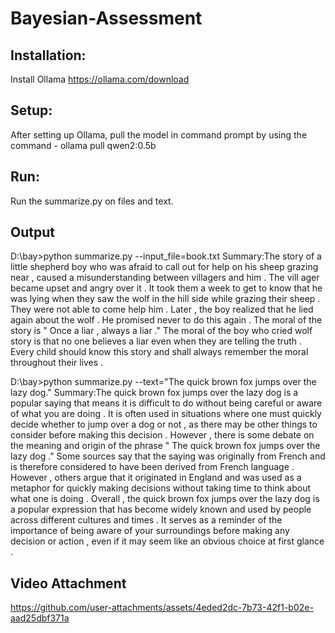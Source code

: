 # Bayesian-Assessment
## Installation: 
Install Ollama https://ollama.com/download
## Setup:
After setting up Ollama, pull the model in command prompt by using the command - ollama pull qwen2:0.5b
## Run:
Run the summarize.py on files and text.
## Output
D:\bay>python summarize.py --input_file=book.txt
Summary:The  story  of  a  little  shepherd  boy  who  was  afraid  to  call  out  for  help  on  his  sheep  grazing  near ,  caused  a  misunderstanding  between  villagers  and  him .  The  vill ager  became  upset  and  angry  over  it .  It  took  them  a  week  to  get  to  know  that  he  was  lying  when  they  saw  the  wolf  in  the  hill side  while  grazing  their  sheep .  They  were  not  able  to  come  help  him .  Later ,  the  boy  realized  that  he  lied  again  about  the  wolf .  He  promised  never  to  do  this  again .  The  moral  of  the  story  is  " Once  a  liar ,  always  a  liar ."  The  moral  of  the  boy  who  cried  wolf  story  is  that  no  one  believes  a  liar  even  when  they  are  telling  the  truth .  Every  child  should  know  this  story  and  shall  always  remember  the  moral  throughout  their  lives .

D:\bay>python summarize.py --text="The quick brown fox jumps over the lazy dog."
Summary:The  quick  brown  fox  jumps  over  the  lazy  dog  is  a  popular  saying  that  means  it  is  difficult  to  do  without  being  careful  or  aware  of  what  you  are  doing .  It  is  often  used  in  situations  where  one  must  quickly  decide  whether  to  jump  over  a  dog  or  not ,  as  there  may  be  other  things  to  consider  before  making  this  decision .
 However ,  there  is  some  debate  on  the  meaning  and  origin  of  the  phrase  " The  quick  brown  fox  jumps  over  the  lazy  dog ."  Some  sources  say  that  the  saying  was  originally  from  French  and  is  therefore  considered  to  have  been  derived  from  French  language .  However ,  others  argue  that  it  originated  in  England  and  was  used  as  a  metaphor  for  quickly  making  decisions  without  taking  time  to  think  about  what  one  is  doing .
 Overall ,  the  quick  brown  fox  jumps  over  the  lazy  dog  is  a  popular  expression  that  has  become  widely  known  and  used  by  people  across  different  cultures  and  times .  It  serves  as  a  reminder  of  the  importance  of  being  aware  of  your  surroundings  before  making  any  decision  or  action ,  even  if  it  may  seem  like  an  obvious  choice  at  first  glance .

## Video Attachment
https://github.com/user-attachments/assets/4eded2dc-7b73-42f1-b02e-aad25dbf371a

